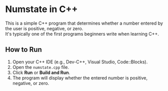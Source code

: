# Numstate in C++

This is a simple C++ program that determines whether a number entered by the user is positive, negative, or zero.  
It's typically one of the first programs beginners write when learning C++.

## How to Run

1. Open your C++ IDE (e.g., Dev-C++, Visual Studio, Code::Blocks).
2. Open the `numstate.cpp` file.
3. Click **Run** or **Build and Run**.
4. The program will display whether the entered number is positive, negative, or zero.
